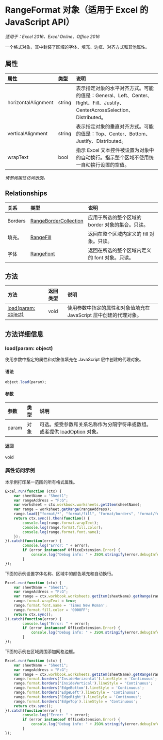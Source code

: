 # RangeFormat 对象（适用于 Excel 的 JavaScript API）

_适用于：Excel 2016、Excel Online、Office 2016_

一个格式对象，其中封装了区域的字体、填充、边框、对齐方式和其他属性。

## 属性

| 属性   | 类型|说明
|:---------------|:--------|:----------|
|horizontalAlignment|string|表示指定对象的水平对齐方式。可能的值是：General、Left、Center、Right、Fill、Justify、CenterAcrossSelection、Distributed。|
|verticalAlignment|string|表示指定对象的垂直对齐方式。可能的值是：Top、Center、Bottom、Justify、Distributed。|
|wrapText|bool|指示 Excel 文本控件被设置为对象中的自动换行。指示整个区域不使用统一自动换行设置的空值。|

_请参阅属性访问[示例](#property-access-examples)。_

## Relationships
| 关系 | 类型|说明|
|:---------------|:--------|:----------|
|Borders|[RangeBorderCollection](rangebordercollection.md)|应用于所选的整个区域的 border 对象的集合。只读。|
|填充。|[RangeFill](rangefill.md)|返回在整个区域内定义的 fill 对象。只读。|
|字体|[RangeFont](rangefont.md)|返回在所选的整个区域内定义的 font 对象。只读。|

## 方法

| 方法   | 返回类型|说明|
|:---------------|:--------|:----------|
|[load(param: object)](#loadparam-object)|void|使用参数中指定的属性和对象值填充在 JavaScript 层中创建的代理对象。|

## 方法详细信息

### load(param: object)
使用参数中指定的属性和对象值填充在 JavaScript 层中创建的代理对象。

#### 语法
```js
object.load(param);
```

#### 参数
| 参数   | 类型|说明|
|:---------------|:--------|:----------|
|param|对象|可选。接受参数和关系名称作为分隔字符串或数组。或者提供 [loadOption](loadoption.md) 对象。|

#### 返回
void
### 属性访问示例

本示例打印某一范围的所有格式属性。 

```js
Excel.run(function (ctx) { 
	var sheetName = "Sheet1";
	var rangeAddress = "F:G";
	var worksheet = ctx.workbook.worksheets.getItem(sheetName);
	var range = worksheet.getRange(rangeAddress);
	range.load(["format/*", "format/fill", "format/borders", "format/font"]);
	return ctx.sync().then(function() {
		console.log(range.format.wrapText);
		console.log(range.format.fill.color);
		console.log(range.format.font.name);
	});
}).catch(function(error) {
		console.log("Error: " + error);
		if (error instanceof OfficeExtension.Error) {
			console.log("Debug info: " + JSON.stringify(error.debugInfo));
		}
});
```

下面的示例设置字体名称、区域中的颜色填充和自动换行。 

```js
Excel.run(function (ctx) { 
	var sheetName = "Sheet1";
	var rangeAddress = "F:G";
	var range = ctx.workbook.worksheets.getItem(sheetName).getRange(rangeAddress);
	range.format.wrapText = true;
	range.format.font.name = 'Times New Roman';
	range.format.fill.color = '0000FF';
	return ctx.sync(); 
}).catch(function(error) {
		console.log("Error: " + error);
		if (error instanceof OfficeExtension.Error) {
			console.log("Debug info: " + JSON.stringify(error.debugInfo));
		}
});
```

下面的示例在区域周围添加网格边框。

```js
Excel.run(function (ctx) { 
	var sheetName = "Sheet1";
	var rangeAddress = "F:G";
	var range = ctx.workbook.worksheets.getItem(sheetName).getRange(rangeAddress);
	range.format.borders('InsideHorizontal').lineStyle = 'Continuous';
	range.format.borders('InsideVertical').lineStyle = 'Continuous';
	range.format.borders('EdgeBottom').lineStyle = 'Continuous';
	range.format.borders('EdgeLeft').lineStyle = 'Continuous';
	range.format.borders('EdgeRight').lineStyle = 'Continuous';
	range.format.borders('EdgeTop').lineStyle = 'Continuous';
	return ctx.sync(); 
}).catch(function(error) {
		console.log("Error: " + error);
		if (error instanceof OfficeExtension.Error) {
			console.log("Debug info: " + JSON.stringify(error.debugInfo));
		}
});
```
